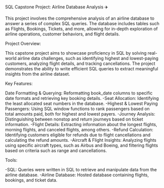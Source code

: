 SQL Capstone Project: Airline Database Analysis ✈️

This project involves the comprehensive analysis of an airline database to answer a series of complex SQL queries. The database includes tables such as Flights, Bookings, Tickets, and more, allowing for in-depth exploration of airline operations, customer behaviors, and flight details.

Project Overview:

This capstone project aims to showcase proficiency in SQL by solving real-world airline data challenges, such as identifying highest and lowest-paying customers, analyzing flight details, and tracking cancellations. The project demonstrates the ability to write efficient SQL queries to extract meaningful insights from the airline dataset.

Key Features:

Date Formatting & Querying: Reformatting book_date columns to specific date formats and retrieving key booking details.
-Seat Allocation: Identifying the least allocated seat numbers in the database.
-Highest & Lowest Paying Passengers: Using SQL window functions to rank passengers based on total amounts paid, both for highest and lowest payers.
-Journey Analysis: Distinguishing between nonstop and return journeys based on ticket information.
-Flight Details: Extracting information about the longest flights, morning flights, and canceled flights, among others.
-Refund Calculation: Identifying customers eligible for refunds due to flight cancellations and calculating the refund amounts.
-Aircraft & Flight Insights: Analyzing flights using specific aircraft types, such as Airbus and Boeing, and filtering flights based on criteria such as range and cancellations.

Tools:

-SQL: Queries were written in SQL to retrieve and manipulate data from the airline database.
-Airline Database: Hosted database containing flights, bookings, and ticket data.
